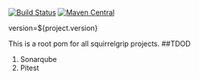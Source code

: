 [![Build Status](https://travis-ci.com/SquirrelGrip/root.svg?branch=develop)](https://travis-ci.com/SquirrelGrip/root)
[![Maven Central](https://maven-badges.herokuapp.com/maven-central/com.github.squirrelgrip/root/badge.svg)](https://maven-badges.herokuapp.com/maven-central/com.github.squirrelgrip/root)

version=${project.version}

This is a root pom for all squirrelgrip projects. 
##TDOD
1. Sonarqube
2. Pitest
